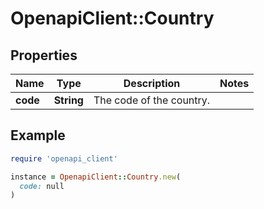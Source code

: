 # OpenapiClient::Country

## Properties

| Name | Type | Description | Notes |
| ---- | ---- | ----------- | ----- |
| **code** | **String** | The code of the country. |  |

## Example

```ruby
require 'openapi_client'

instance = OpenapiClient::Country.new(
  code: null
)
```

